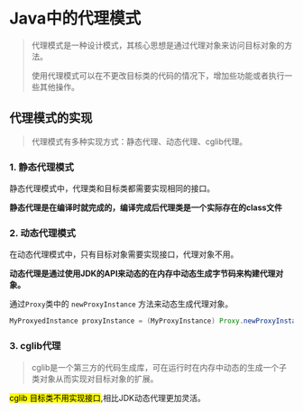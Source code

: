 # Java中的代理模式

> 代理模式是一种设计模式，其核心思想是通过代理对象来访问目标对象的方法。
>
> 使用代理模式可以在不更改目标类的代码的情况下，增加些功能或者执行一些其他操作。

## 代理模式的实现

> 代理模式有多种实现方式：静态代理、动态代理、cglib代理。

### 1. 静态代理模式

静态代理模式中，代理类和目标类都需要实现相同的接口。

**静态代理是在编译时就完成的，编译完成后代理类是一个实际存在的class文件**



### 2. 动态代理模式

在动态代理模式中，只有目标对象需要实现接口，代理对象不用。

**动态代理是通过使用JDK的API来动态的在内存中动态生成字节码来构建代理对象。**

通过``Proxy``类中的 ``newProxyInstance`` 方法来动态生成代理对象。

```java
MyProxyedInstance proxyInstance = (MyProxyInstance) Proxy.newProxyInstance(...); 
```

### 3. cglib代理

> cglib是一个第三方的代码生成库，可在运行时在内存中动态的生成一个子类对象从而实现对目标对象的扩展。

<mark>cglib 目标类不用实现接口</mark>,相比JDK动态代理更加灵活。





